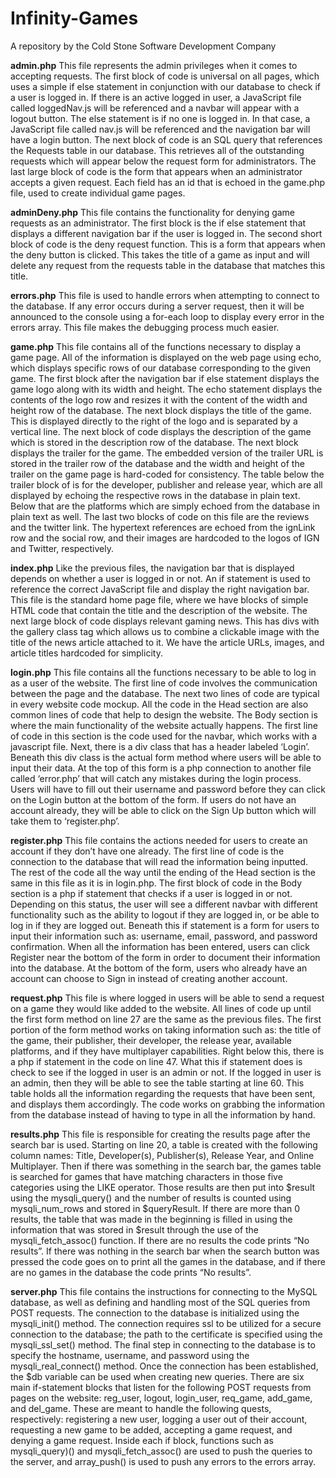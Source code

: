 # Infinity-Games
A repository by the Cold Stone Software Development Company

**admin.php**
This file represents the admin privileges when it comes to accepting requests. The first block of code is universal on all pages, which uses a simple if else statement in conjunction with our database to check if a user is logged in. If there is an active logged in user, a JavaScript file called loggedNav.js will be referenced and a navbar will appear with a logout button. The else statement is if no one is logged in. In that case, a JavaScript file called nav.js will be referenced and the navigation bar will have a login button. The next block of code is an SQL query that references the Requests table in our database. This retrieves all of the outstanding requests which will appear below the request form for administrators. The last large block of code is the form that appears when an administrator accepts a given request. Each field has an id that is echoed in the game.php file, used to create individual game pages.

**adminDeny.php**
This file contains the functionality for denying game requests as an administrator. The first block is the if else statement that displays a different navigation bar if the user is logged in. The second short block of code is the deny request function. This is a form that appears when the deny button is clicked. This takes the title of a game as input and will delete any request from the requests table in the database that matches this title.

**errors.php**
This file is used to handle errors when attempting to connect to the database. If any error occurs during a server request, then it will be announced to the console using a for-each loop to display every error in the errors array. This file makes the debugging process much easier. 

**game.php**
This file contains all of the functions necessary to display a game page. All of the information is displayed on the web page using echo, which displays specific rows of our database corresponding to the given game. The first block after the navigation bar if else statement displays the game logo along with its width and height. The echo statement displays the contents of the logo row and resizes it with the content of the width and height row of the database. The next block displays the title of the game. This is displayed directly to the right of the logo and is separated by a vertical line. The next block of code displays the description of the game which is stored in the description row of the database. The next block displays the trailer for the game. The embedded version of the trailer URL is stored in the trailer row of the database and the width and height of the trailer on the game page is hard-coded for consistency. The table below the trailer block of is for the developer, publisher and release year, which are all displayed by echoing the respective rows in the database in plain text. Below that are the platforms which are simply echoed from the database in plain text as well. The last two blocks of code on this file are the reviews and the twitter link. The hypertext references are echoed from the ignLink row and the social row, and their images are hardcoded to the logos of IGN and Twitter, respectively.

**index.php**
Like the previous files, the navigation bar that is displayed depends on whether a user is logged in or not. An if statement is used to reference the correct JavaScript file and display the right navigation bar. This file is the standard home page file, where we have blocks of simple HTML code that contain the title and the description of the website. The next large block of code displays relevant gaming news. This has divs with the gallery class tag which allows us to combine a clickable image with the title of the news article attached to it. We have the article URLs, images, and article titles hardcoded for simplicity.

**login.php**
This file contains all the functions necessary to be able to log in as a user of the website. The first line of code involves the communication between the page and the database.  The next two lines of code are typical in every website code mockup. All the code in the Head section are also common lines of code that help to design the website. The Body section is where the main functionality of the website actually happens. The first line of code in this section is the code used for the navbar, which works with a javascript file. Next, there is a div class that has a header labeled ‘Login’.  Beneath this div class is the actual form method where users will be able to input their data.  At the top of this form is a php connection to another file called ‘error.php’ that will catch any mistakes during the login process.  Users will have to fill out their username and password before they can click on the Login button at the bottom of the form.  If users do not have an account already, they will be able to click on the Sign Up button which will take them to ‘register.php’.

**register.php**
This file contains the actions needed for users to create an account if they don’t have one already.  The first line of code is the connection to the database that will read the information being inputted.  The rest of the code all the way until the ending of the Head section is the same in this file as it is in login.php.  The first block of code in the Body section is a php if statement that checks if a user is logged in or not.  Depending on this status, the user will see a different navbar with different functionality such as the ability to logout if they are logged in, or be able to log in if they are logged out.  Beneath this if statement is a form for users to input their information such as: username, email, password, and password confirmation.  When all the information has been entered, users can click Register near the bottom of the form in order to document their information into the database.  At the bottom of the form, users who already have an account can choose to Sign in instead of creating another account.

**request.php**
This file is where logged in users will be able to send a request on a game they would like added to the website.  All lines of code up until the first form method on line 27 are the same as the previous files.  The first portion of the form method works on taking information such as: the title of the game, their publisher, their developer, the release year, available platforms, and if they have multiplayer capabilities.  Right below this, there is a php if statement in the code on line 47.  What this if statement does is check to see if the logged in user is an admin or not.  If the logged in user is an admin, then they will be able to see the table starting at line 60.  This table holds all the information regarding the requests that have been sent, and displays them accordingly.  The code works on grabbing the information from the database instead of having to type in all the information by hand.

**results.php**
This file is responsible for creating the results page after the search bar is used. Starting on line 20, a table is created with the following column names: Title, Developer(s), Publisher(s), Release Year, and Online Multiplayer. Then if there was something in the search bar, the games table is searched for games that have matching characters in those five categories using the LIKE operator. Those results are then put into $result using the mysqli_query() and the number of results is counted using mysqli_num_rows and stored in $queryResult. If there are more than 0 results, the table that was made in the beginning is filled in using the information that was stored in $result through the use of the mysqli_fetch_assoc() function. If there are no results the code prints “No results”. If there was nothing in the search bar when the search button was pressed the code goes on to print all the games in the database, and if there are no games in the database the code prints “No results”.

**server.php**
This file contains the instructions for connecting to the MySQL database, as well as defining and handling most of the SQL queries from POST requests. The connection to the database is initialized using the mysqli_init() method. The connection requires ssl to be utilized for a secure connection to the database; the path to the certificate is specified using the mysqli_ssl_set() method. The final step in connecting to the database is to specify the hostname, username, and password using the mysqli_real_connect() method. Once the connection has been established, the $db variable can be used when creating new queries. There are six main if-statement blocks that listen for the following POST requests from pages on the website: reg_user, logout, login_user, req_game, add_game, and del_game. These are meant to handle the following quests, respectively: registering a new user, logging a user out of their account, requesting a new game to be added, accepting a game request, and denying a game request. Inside each if block, functions such as mysqli_query)() and mysqli_fetch_assoc() are used to push the queries to the server, and array_push() is used to push any errors to the errors array.
